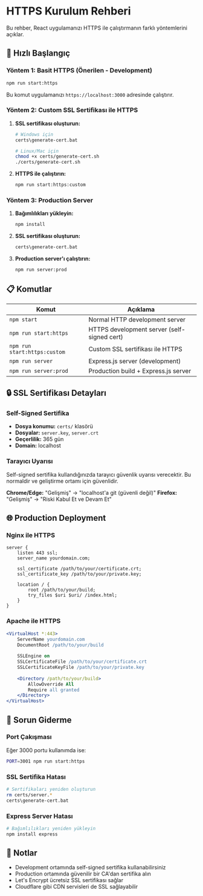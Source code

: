# HTTPS Kurulum Rehberi

Bu rehber, React uygulamanızı HTTPS ile çalıştırmanın farklı yöntemlerini açıklar.

## 🚀 Hızlı Başlangıç

### Yöntem 1: Basit HTTPS (Önerilen - Development)

```bash
npm run start:https
```

Bu komut uygulamanızı `https://localhost:3000` adresinde çalıştırır.

### Yöntem 2: Custom SSL Sertifikası ile HTTPS

1. **SSL sertifikası oluşturun:**
   ```bash
   # Windows için
   certs\generate-cert.bat
   
   # Linux/Mac için
   chmod +x certs/generate-cert.sh
   ./certs/generate-cert.sh
   ```

2. **HTTPS ile çalıştırın:**
   ```bash
   npm run start:https:custom
   ```

### Yöntem 3: Production Server

1. **Bağımlılıkları yükleyin:**
   ```bash
   npm install
   ```

2. **SSL sertifikası oluşturun:**
   ```bash
   certs\generate-cert.bat
   ```

3. **Production server'ı çalıştırın:**
   ```bash
   npm run server:prod
   ```

## 📋 Komutlar

| Komut | Açıklama |
|-------|----------|
| `npm start` | Normal HTTP development server |
| `npm run start:https` | HTTPS development server (self-signed cert) |
| `npm run start:https:custom` | Custom SSL sertifikası ile HTTPS |
| `npm run server` | Express.js server (development) |
| `npm run server:prod` | Production build + Express.js server |

## 🔒 SSL Sertifikası Detayları

### Self-Signed Sertifika
- **Dosya konumu:** `certs/` klasörü
- **Dosyalar:** `server.key`, `server.crt`
- **Geçerlilik:** 365 gün
- **Domain:** localhost

### Tarayıcı Uyarısı
Self-signed sertifika kullandığınızda tarayıcı güvenlik uyarısı verecektir. Bu normaldir ve geliştirme ortamı için güvenlidir.

**Chrome/Edge:** "Gelişmiş" → "localhost'a git (güvenli değil)"
**Firefox:** "Gelişmiş" → "Riski Kabul Et ve Devam Et"

## 🌐 Production Deployment

### Nginx ile HTTPS
```nginx
server {
    listen 443 ssl;
    server_name yourdomain.com;
    
    ssl_certificate /path/to/your/certificate.crt;
    ssl_certificate_key /path/to/your/private.key;
    
    location / {
        root /path/to/your/build;
        try_files $uri $uri/ /index.html;
    }
}
```

### Apache ile HTTPS
```apache
<VirtualHost *:443>
    ServerName yourdomain.com
    DocumentRoot /path/to/your/build
    
    SSLEngine on
    SSLCertificateFile /path/to/your/certificate.crt
    SSLCertificateKeyFile /path/to/your/private.key
    
    <Directory /path/to/your/build>
        AllowOverride All
        Require all granted
    </Directory>
</VirtualHost>
```

## 🔧 Sorun Giderme

### Port Çakışması
Eğer 3000 portu kullanımda ise:
```bash
PORT=3001 npm run start:https
```

### SSL Sertifika Hatası
```bash
# Sertifikaları yeniden oluşturun
rm certs/server.*
certs\generate-cert.bat
```

### Express Server Hatası
```bash
# Bağımlılıkları yeniden yükleyin
npm install express
```

## 📝 Notlar

- Development ortamında self-signed sertifika kullanabilirsiniz
- Production ortamında güvenilir bir CA'dan sertifika alın
- Let's Encrypt ücretsiz SSL sertifikası sağlar
- Cloudflare gibi CDN servisleri de SSL sağlayabilir
